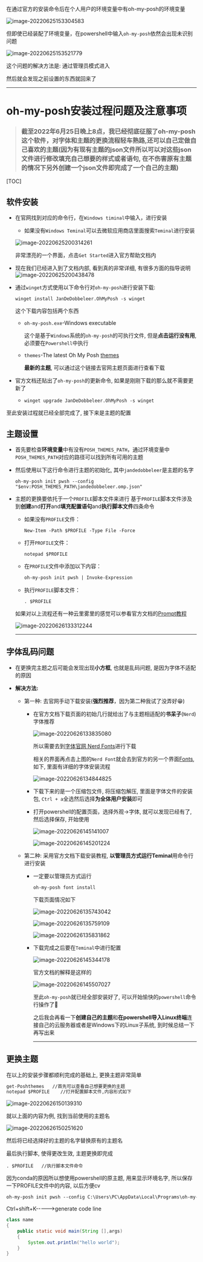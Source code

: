 在通过官方的安装命令后在个人用户的环境变量中有oh-my-posh的环境变量

![image-20220625153304583](http://evinci.oss-cn-hangzhou.aliyuncs.com/evinci/image-20220625153304583.png)

但即使已经装配了环境变量，在powershell中输入`oh-my-posh`依然会出现未识别问题

![image-20220625153521779](http://evinci.oss-cn-hangzhou.aliyuncs.com/evinci/image-20220625153521779.png)

这个问题的解决方法是: 通过管理员模式进入

然后就会发现之前设置的东西就回来了

------

# oh-my-posh安装过程问题及注意事项

> ### 截至2022年6月25日晚上8点，我已经彻底征服了oh-my-posh这个软件，对字体和主题的更换流程轻车熟路,还可以自己定做自己喜欢的主题(因为有现有主题的json文件所以可以对这些json文件进行修改填充自己想要的样式或者语句, 在不伤害原有主题的情况下另外创建一个json文件即完成了一个自己的主题)

[TOC]

## 软件安装

- 在官网找到对应的命令行，在`Windows timinal`中输入，进行安装

  - 如果没有`Windows Teminal`可以去微软应用商店里面搜索`Teminal`进行安装

  ![image-20220625200314261](http://evinci.oss-cn-hangzhou.aliyuncs.com/evinci/image-20220625200314261.png)

  非常漂亮的一个界面，点击`Get Started`进入官方帮助文档内

- 现在我们已经进入到了文档内部, 看到真的非常详细, 有很多方面的指导说明![image-20220625200438478](http://evinci.oss-cn-hangzhou.aliyuncs.com/evinci/image-20220625200438478.png)

- 通过`winget`方式使用以下命令行对`oh-my-posh`进行安装下载:

  ```shell
  winget install JanDeDobbeleer.OhMyPosh -s winget
  ```

  这个下载内容包括两个东西

  - `oh-my-posh.exe`-Windows executable

    这个是基于`Windows`系统的`oh-my-posh`的可执行文件, 但是**点击运行没有用**, 必须要在`Powershell`中执行

  - `themes`-The latest Oh My Posh [themes](https://ohmyposh.dev/docs/themes)

    **最新的主题**, 可以通过这个链接去官网主题页面进行查看下载

- 官方文档还贴出了`oh-my-posh`的更新命令, 如果是刚刚下载的那么就不需要更新了

  - ```shell
    winget upgrade JanDeDobbeleer.OhMyPosh -s winget
    ```

至此安装过程就已经全部完成了, 接下来是主题的配置

## 主题设置

- 首先要检查**环境变量**中有没有`POSH_THEMES_PATH`，通过环境变量中`POSH_THEMES_PATH`对应的路径可以找到所有可用的主题

- 然后使用以下这行命令进行主题的初始化, 其中`jandedobbeleer`是主题的名字

   ```shell
   oh-my-posh init pwsh --config "$env:POSH_THEMES_PATH\jandedobbeleer.omp.json"
   ```

- 主题的更换要依托于一个`PROFILE`脚本文件来进行
   基于`PROFILE`脚本文件涉及到**创建**and**打开**and**填充配置语句**and**执行脚本文件**四条命令

   - 如果没有`PROFILE`文件：

      ```shell
      New-Item -Path $PROFILE -Type File -Force
      ```

   - 打开`PROFILE`文件：

      ```shell
      notepad $PROFILE
      ```

   - 在`PROFILE`文件中添加以下内容：

      ```txt
      oh-my-posh init pwsh | Invoke-Expression
      ```

   - 执行`PROFILE`脚本文件：
   
      ```shell
      . $PROFILE
      ```
   
   如果对以上流程还有一种云里雾里的感觉可以参看官方文档的[Prompt教程](https://ohmyposh.dev/docs/installation/prompt)
   
   ![image-20220626133312244](http://evinci.oss-cn-hangzhou.aliyuncs.com/evinci/image-20220626133312244.png)
   
   --------

## 字体乱码问题

- 在更换完主题之后可能会发现出现**小方框**, 也就是乱码问题, 是因为字体不适配的原因

- **解决方法:** 

  - 第一种: 去官网手动下载安装(**强烈推荐**，因为第二种我试了没弄好😁)

    - 在官方文档下载页面的初始几行就给出了与主题相适配的**书呆子**(`Nerd`)字体推荐

      ![image-20220626133835080](http://evinci.oss-cn-hangzhou.aliyuncs.com/evinci/image-20220626133835080.png) 

      所以需要去到[字体官网 Nerd Fonts](https://www.nerdfonts.com/)进行下载

      相关的界面再点击上图的`Nerd Font`就会去到官方的另一个界面[Fonts](https://ohmyposh.dev/docs/installation/fonts), 如下, 里面有详细的字体安装流程

      ![image-20220626134844825](http://evinci.oss-cn-hangzhou.aliyuncs.com/evinci/image-20220626134844825.png)

    - 下载下来的是一个压缩包文件, 将压缩包解压, 里面是字体文件的安装包, `Ctrl + a`全选然后选择**为全体用户安装**即可

    - 打开powershell的配置页面，选择外观->字体, 就可以发现已经有了, 然后选择保存, 开始使用

      ![image-20220626145141007](http://evinci.oss-cn-hangzhou.aliyuncs.com/evinci/image-20220626145141007.png)

      ![image-20220626145201224](http://evinci.oss-cn-hangzhou.aliyuncs.com/evinci/image-20220626145201224.png)

  - 第二种: 采用官方文档下载安装教程, **以管理员方式运行Teminal**用命令行进行安装

    - 一定要以管理员方式运行

      ```shell
      oh-my-posh font install
      ```

      下载页面情况如下

      ![image-20220626135743042](http://evinci.oss-cn-hangzhou.aliyuncs.com/evinci/image-20220626135743042.png)

      ![image-20220626135759109](http://evinci.oss-cn-hangzhou.aliyuncs.com/evinci/image-20220626135759109.png)

      ![image-20220626135831862](http://evinci.oss-cn-hangzhou.aliyuncs.com/evinci/image-20220626135831862.png)

    - 下载完成之后要在`Teminal`中进行配置

      ![image-20220626145344178](http://evinci.oss-cn-hangzhou.aliyuncs.com/evinci/image-20220626145344178.png)

      官方文档的解释是这样的

      ![image-20220626145507027](http://evinci.oss-cn-hangzhou.aliyuncs.com/evinci/image-20220626145507027.png)

      至此`oh-my-posh`就已经全部安装好了, 可以开始愉快的`powershell`命令行操作了🙌

      之后我会再看一下**创建自己的主题**和**在powershell导入Linux终端**连接自己的云服务器或者是Windows下的Linux子系统, 到时候总结一下再写出来

      -----------------

## 更换主题

在以上的安装步骤都顺利完成的基础上, 更换主题非常简单

```cmd
get-Poshthemes   //首先可以查看自己想要更换的主题
notepad $PROFILE    //打开配置脚本文件,内容形式如下
```

![image-20220626150139310](http://evinci.oss-cn-hangzhou.aliyuncs.com/evinci/image-20220626150139310.png)

就以上面的内容为例, 找到当前使用的主题名

![image-20220626150251620](http://evinci.oss-cn-hangzhou.aliyuncs.com/evinci/image-20220626150251620.png)

然后将已经选择好的主题的名字替换原有的主题名

最后执行脚本, 使得更改生效, 主题更换即完成

```shell
. $PROFILE   //执行脚本文件命令
```



因为conda的原因所以想使用powershell的原主题, 用来显示环境名字, 所以保存一下PROFILE文件中的内容, 以后方便cv

```txt
oh-my-posh init pwsh --config C:\Users\PC\AppData\Local\Programs\oh-my-posh\themes/M365Princess.omp.json | Invoke-Expression
```







Ctrl+shift+K----->generate code line

```java
class name
{
    public static void main(String [],args)
    {
        System.out.println("hello world");
    }
}
```

